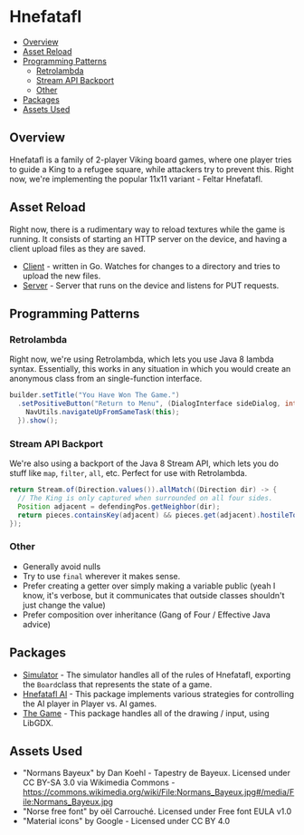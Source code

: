 # Hnefatafl

<!-- START doctoc generated TOC please keep comment here to allow auto update -->
<!-- DON'T EDIT THIS SECTION, INSTEAD RE-RUN doctoc TO UPDATE -->

- [Overview](#overview)
- [Asset Reload](#asset-reload)
- [Programming Patterns](#programming-patterns)
  - [Retrolambda](#retrolambda)
  - [Stream API Backport](#stream-api-backport)
  - [Other](#other)
- [Packages](#packages)
- [Assets Used](#assets-used)

<!-- END doctoc generated TOC please keep comment here to allow auto update -->

## Overview
Hnefatafl is a family of 2-player Viking board games, where one player tries to guide a King to a refugee square, while attackers try to prevent this. Right now, we're implementing the popular 11x11 variant - Feltar Hnefatafl.

## Asset Reload
Right now, there is a rudimentary way to reload textures while the game is running. It consists of starting an HTTP server on the device, and having a client upload files as they are saved.

- [Client](./assetreload) - written in Go. Watches for changes to a directory and tries to upload the new files.
- [Server](./app/src/main/java/net/varunramesh/hnefatafl/game/livereload) - Server that runs on the device and listens for PUT requests.


## Programming Patterns
### Retrolambda
Right now, we're using Retrolambda, which lets you use Java 8 lambda syntax. Essentially, this works in any situation in which you would create an anonymous class from an single-function interface.
```java
builder.setTitle("You Have Won The Game.")
  .setPositiveButton("Return to Menu", (DialogInterface sideDialog, int which) -> {
    NavUtils.navigateUpFromSameTask(this);
  }).show();
```
### Stream API Backport
We're also using a backport of the Java 8 Stream API, which lets you do stuff like `map`, `filter`, `all`, etc. Perfect for use with Retrolambda.
```java
return Stream.of(Direction.values()).allMatch((Direction dir) -> {
  // The King is only captured when surrounded on all four sides.
  Position adjacent = defendingPos.getNeighbor(dir);
  return pieces.containsKey(adjacent) && pieces.get(adjacent).hostileTo(piece);
});
```

### Other
- Generally avoid nulls
- Try to use `final` wherever it makes sense.
- Prefer creating a getter over simply making a variable public (yeah I know, it's verbose, but it communicates that outside classes shouldn't just change the value)
- Prefer composition over inheritance (Gang of Four / Effective Java advice)

## Packages
- [Simulator](./app/src/main/java/net/varunramesh/hnefatafl/simulator) - The simulator handles all of the rules of Hnefatafl, exporting the `Board`class that represents the state of a game.
- [Hnefatafl AI](./app/src/main/java/net/varunramesh/hnefatafl/ai) - This package implements various strategies for controlling the AI player in Player vs. AI games.
- [The Game](./app/src/main/java/net/varunramesh/hnefatafl/game) - This package handles all of the drawing / input, using LibGDX.

## Assets Used
- "Normans Bayeux" by Dan Koehl - Tapestry de Bayeux. Licensed under CC BY-SA 3.0 via Wikimedia Commons - https://commons.wikimedia.org/wiki/File:Normans_Bayeux.jpg#/media/File:Normans_Bayeux.jpg
- "Norse free font" by oël Carrouché. Licensed under Free font EULA v1.0
- "Material icons" by Google - Licensed under CC BY 4.0
